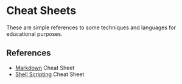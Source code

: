 # Cheat Sheets
These are simple references to some techniques and languages for educational purposes.

## References
* [Markdown](https://github.com/Alexander-Sands/Cheat-Sheets//blob/main/Markdown/Markdown-Reference.md "Markdown Cheat Sheet") Cheat Sheet
* [Shell Scripting](https://github.com/Alexander-Sands/Cheat-Sheets//blob/main/Shell-Scripting/myscript.sh "Shell Scripting Cheat Sheet") Cheat Sheet
